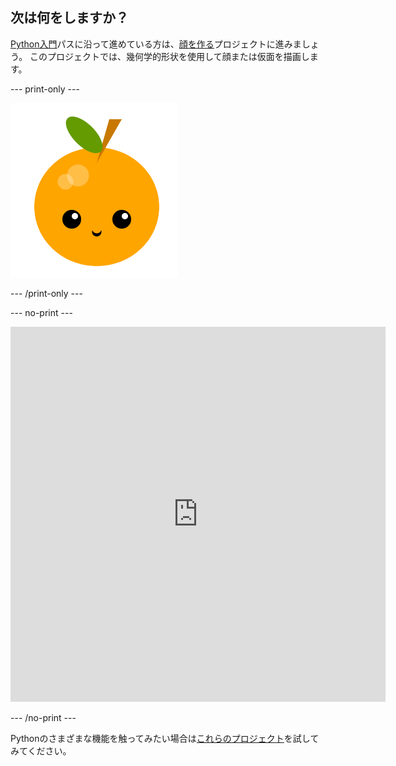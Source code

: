 ## 次は何をしますか？

[Python入門](https://projects.raspberrypi.org/en/raspberrypi/python-intro)パスに沿って進めている方は、[顔を作る](https://projects.raspberrypi.org/en/projects/make-a-face)プロジェクトに進みましょう。 このプロジェクトでは、幾何学的形状を使用して顔または仮面を描画します。

--- print-only ---

![顔を作るプロジェクト](images/make-a-face-project.png)

--- /print-only ---

--- no-print ---

<iframe src="https://editor.raspberrypi.org/en/embed/viewer/fruit-face-example" width="600" height="600" frameborder="0" marginwidth="0" marginheight="0" allowfullscreen>
</iframe>

--- /no-print ---

Pythonのさまざまな機能を触ってみたい場合は[これらのプロジェクト](https://projects.raspberrypi.org/en/projects?software%5B%5D=python)を試してみてください。
